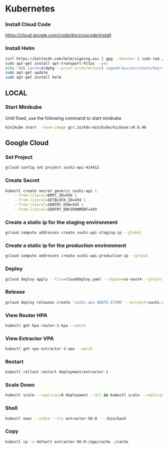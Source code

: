 # Kubernetes

### Install Cloud Code

https://cloud.google.com/code/docs/vscode/install

### Install Helm

```bash
curl https://baltocdn.com/helm/signing.asc | gpg --dearmor | sudo tee /usr/share/keyrings/helm.gpg > /dev/null
sudo apt-get install apt-transport-https --yes
echo "deb [arch=$(dpkg --print-architecture) signed-by=/usr/share/keyrings/helm.gpg] https://baltocdn.com/helm/stable/debian/ all main" | sudo tee /etc/apt/sources.list.d/helm-stable-debian.list
sudo apt-get update
sudo apt-get install helm
```

## LOCAL

### Start Minikube

Until fixed, use the following command to start minikube

```bash
minikube start --base-image gcr.io/k8s-minikube/kicbase:v0.0.40
```

## Google Cloud

### Set Project

```bash
gcloud config set project sushi-api-414412
```

### Create Secret

```bash
kubectl create secret generic sushi-api \
    --from-literal=DRPC_ID=XXX \
    --from-literal=GETBLOCK_ID=XXX \
    --from-literal=SENTRY_DSN=XXX \
    --from-literal=SENTRY_ENVIRONMENT=XXX
```

### Create a static ip for the staging environment

```bash
gcloud compute addresses create sushi-api-staging-ip --global
```

### Create a static ip for the production environment

```bash
gcloud compute addresses create sushi-api-production-ip --global
```

### Deploy

```bash
gcloud deploy apply --file=clouddeploy.yaml --region=us-east4 --project=sushi-api-414412
```

### Release

```bash
gcloud deploy releases create 'sushi-api-$DATE-$TIME' --project=sushi-api-414412 --region=us-east4 --source=. --delivery-pipeline=sushi-api --images=extractor=,router=
```

### View Router HPA

```bash
kubectl get hpa router-1-hpa --watch
```

### View Extractor VPA

```bash
kubectl get vpa extractor-1-vpa --watch
```

### Restart

```bash
kubectl rollout restart deployment/extractor-1
```

### Scale Down

```bash
kubectl scale --replicas=0 deployment --all && kubectl scale --replicas=0 statefulset --all
```

### Shell

```bash
kubectl exec --stdin --tty extractor-56-0 -- /bin/bash
```

### Copy

```bash
kubectl cp -n default extractor-56-0:/app/cache ./cache
```